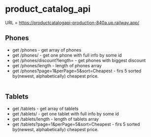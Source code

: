 # product_catalog_api

URL = https://productcatalogapi-production-840a.up.railway.app/

## Phones
- get /phones - get array of phones
- get /phones/<id> - get one phone with full info by some id
- get /phones/discount?length=<number> - get phones with biggest discount
- get /phones/length - length of phones array
- get /phones?page=1&perPage=5&sort=Cheapest - firs 5 sorted by(newest, alphabetically) cheapest price.
  <br></br>
## Tablets
- get /tablets - get array of tablets
- get /tablets/<id> - get one tablet with full info by some id
- get /tablets/length - length of tablets array
- get /tablets?page=1&perPage=5&sort=Cheapest - firs 5 sorted by(newest, alphabetically) cheapest price.
